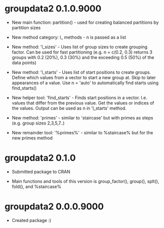 # groupdata2 0.1.0.9000

* New main function: partition() - used for creating balanced partitions by partition sizes

* New method category: l_ methods - n is passed as a list  

* New method: 'l_sizes' - Uses list of group sizes to create grouping factor. Can be used for fast partitioning (e.g. n = c(0.2, 0.3) returns 3 groups with 0.2 (20\%), 0.3 (30\%) and the exceeding 0.5 (50\%) of the data points)  

* New method: 'l_starts' - Uses list of start positions to create groups. Define which values from a vector to start a new group at. Skip to later appearances of a value. Use n = 'auto' to automatically find starts using find_starts()

* New helper tool: 'find_starts' - Finds start positions in a vector. I.e. values that differ from the previous value. Get the values or indices of the values. Output can be used as n in 'l_starts' method.  

* New method: 'primes' - similar to 'staircase' but with primes as steps (e.g. group sizes 2,3,5,7..)  

* New remainder tool: '%primes%' - similar to %staircase% but for the new primes method  



# groupdata2 0.1.0

* Submitted package to CRAN  

* Main functions and tools of this version is group_factor(), group(), splt(), fold(), and %staircase%  


# groupdata2 0.0.0.9000

* Created package :)  
